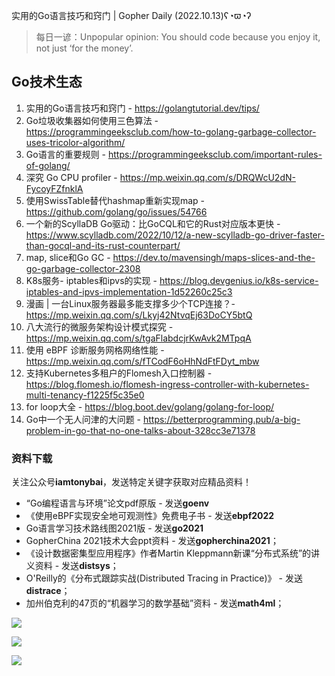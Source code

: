实用的Go语言技巧和窍门 | Gopher Daily (2022.10.13)ʕ◔ϖ◔ʔ

>每日一谚：Unpopular opinion: You should code because you enjoy it, not just ‘for the money’.

## Go技术生态

1. 实用的Go语言技巧和窍门 - https://golangtutorial.dev/tips/
2. Go垃圾收集器如何使用三色算法 - https://programmingeeksclub.com/how-to-golang-garbage-collector-uses-tricolor-algorithm/
3. Go语言的重要规则 - https://programmingeeksclub.com/important-rules-of-golang/
4. 深究 Go CPU profiler - https://mp.weixin.qq.com/s/DRQWcU2dN-FycoyFZfnklA
5. 使用SwissTable替代hashmap重新实现map - https://github.com/golang/go/issues/54766
6. 一个新的ScyllaDB Go驱动：比GoCQL和它的Rust对应版本更快 - https://www.scylladb.com/2022/10/12/a-new-scylladb-go-driver-faster-than-gocql-and-its-rust-counterpart/
7. map, slice和Go GC - https://dev.to/mavensingh/maps-slices-and-the-go-garbage-collector-2308
8. K8s服务- iptables和ipvs的实现 - https://blog.devgenius.io/k8s-service-iptables-and-ipvs-implementation-1d52260c25c3
9. 漫画 | 一台Linux服务器最多能支撑多少个TCP连接？- https://mp.weixin.qq.com/s/Lkyj42NtvqEj63DoCY5btQ
10. 八大流行的微服务架构设计模式探究 - https://mp.weixin.qq.com/s/tgaFlabdcjrKwAvk2MTpqA
11. 使用 eBPF 诊断服务网格网络性能 - https://mp.weixin.qq.com/s/fTCodF6oHhNdFtFDyt_mbw
12. 支持Kubernetes多租户的Flomesh入口控制器 - https://blog.flomesh.io/flomesh-ingress-controller-with-kubernetes-multi-tenancy-f1225f5c35e0
13. for loop大全 - https://blog.boot.dev/golang/golang-for-loop/
14. Go中一个无人问津的大问题 - https://betterprogramming.pub/a-big-problem-in-go-that-no-one-talks-about-328cc3e71378

### 资料下载

关注公众号**iamtonybai**，发送特定关键字获取对应精品资料！

* “Go编程语言与环境”论文pdf原版 - 发送**goenv**
* 《使用eBPF实现安全地可观测性》免费电子书 - 发送**ebpf2022**
* Go语言学习技术路线图2021版 - 发送**go2021**
* GopherChina 2021技术大会ppt资料 - 发送**gopherchina2021**；
* 《设计数据密集型应用程序》作者Martin Kleppmann新课“分布式系统”的讲义资料 - 发送**distsys**；
* O'Reilly的《分布式跟踪实战(Distributed Tracing in Practice)》 - 发送**distrace**；
* 加州伯克利的47页的“机器学习的数学基础”资料 - 发送**math4ml**；

![](https://mmbiz.qpic.cn/mmbiz_png/cH6WzfQ94mb54jsFJZ3Knmz8obUsf3PBShthmdSw5E01TcYmUReGkj0BWpxHak1HlnlzHvLmKax53YSGr7aNlA/0?wx_fmt=png)

![](https://mmbiz.qpic.cn/mmbiz_png/cH6WzfQ94mZsOgPXTXZgWiaE03ib9r9WFJXC6xJCA5Y6VSesOZqlGxYfODibvR7UPGxiaM7SZZNQZkRtggPXEfBdwQ/0?wx_fmt=png)

![](https://mmbiz.qpic.cn/mmbiz_png/cH6WzfQ94mb54jsFJZ3Knmz8obUsf3PBrSoqeMvoWCticN2cpU64fJ0FYQdXJhP7ia7WRh8628uOAsQYeE2NibRRw/0?wx_fmt=png)


